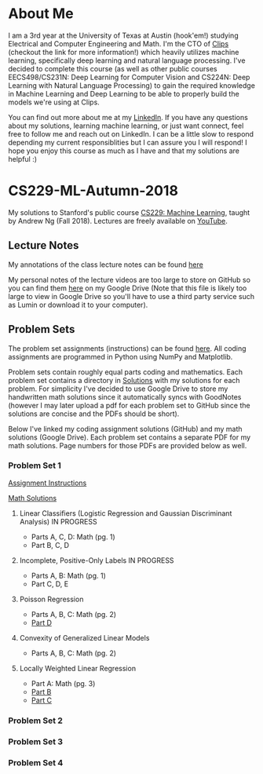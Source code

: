 # About Me
I am a 3rd year at the University of Texas at Austin (hook'em!) studying Electrical and Computer Engineering and Math. I'm the CTO of [Clips](https://www.clipsai.com/) (checkout the link for more information!) which heavily utilizes machine learning, specifically deep learning and natural language processing. I've decided to complete this course (as well as other public courses EECS498/CS231N: Deep Learning for Computer Vision and CS224N: Deep Learning with Natural Language Processing) to gain the required knowledge in Machine Learning and Deep Learning to be able to properly build the models we're using at Clips. 

You can find out more about me at my [LinkedIn](https://www.linkedin.com/in/benjamin-smidt/). If you have any questions about my solutions, learning machine learning, or just want connect, feel free to follow me and reach out on LinkedIn. I can be a little slow to respond depending my current responsiblities but I can assure you I will respond! I hope you enjoy this course as much as I have and that my solutions are helpful :)

# CS229-ML-Autumn-2018
My solutions to Stanford's public course [CS229: Machine Learning](https://cs229.stanford.edu/syllabus-autumn2018.html), taught by Andrew Ng (Fall 2018).
Lectures are freely available on [YouTube](https://www.youtube.com/playlist?list=PLoROMvodv4rMiGQp3WXShtMGgzqpfVfbU). 

## Lecture Notes
My annotations of the class lecture notes can be found [here](https://github.com/bensmidt/CS229-ML-Autumn-2018/tree/main/AnnotatedLecNotes/Supervised)

My personal notes of the lecture videos are too large to store on GitHub so you can find them [here](https://drive.google.com/file/d/1HR9ji_F64mLXg3i-ZzgLo7budN3ESA65/view?usp=sharing) on my Google Drive (Note that this file is likely too large to view in Google Drive so you'll have to use a third party service such as Lumin or download it to your computer).

## Problem Sets
The problem set assignments (instructions) can be found [here](https://github.com/bensmidt/CS229-ML-Autumn-2018/tree/main/Problem-Sets). All coding assignments are programmed in Python using NumPy and Matplotlib. 

Problem sets contain roughly equal parts coding and mathematics. Each problem set contains a directory in [Solutions](https://github.com/bensmidt/CS229-ML-Autumn-2018/tree/main/Solutions) with my solutions for each problem. For simplicity I've decided to use Google Drive to store my handwritten math solutions since it automatically syncs with GoodNotes (however I may later upload a pdf for each problem set to GitHub since the solutions are concise and the PDFs should be short). 

Below I've linked my coding assignment solutions (GitHub) and my math solutions (Google Drive). Each problem set contains a separate PDF for my math solutions. Page numbers for those PDFs are provided below as well. 

### Problem Set 1
[Assignment Instructions](https://github.com/bensmidt/CS229-ML-Autumn-2018/blob/main/Problem-Sets/Prob-Set-1.pdf)

[Math Solutions](https://drive.google.com/file/d/1_YopHEnhSM0Fnj19SnYsPiKxzlx-Q6ek/view?usp=sharing)

1. Linear Classifiers (Logistic Regression and Gaussian Discriminant Analysis)
  IN PROGRESS
    - Parts A, C, D: Math (pg. 1)
    - Part B, C, D

2. Incomplete, Positive-Only Labels
  IN PROGRESS
    - Parts A, B: Math (pg. 1)
    - Part C, D, E

3. Poisson Regression
    - Parts A, B, C: Math (pg. 2)
    - [Part D](https://github.com/bensmidt/CS229-ML-Autumn-2018/blob/main/Solutions/PS1/src/p03d_poisson.py)

4. Convexity of Generalized Linear Models
    - Parts A, B, C: Math (pg. 2)

5. Locally Weighted Linear Regression
    - Part A: Math (pg. 3)
    - [Part B](https://github.com/bensmidt/CS229-ML-Autumn-2018/blob/main/Solutions/PS1/src/p05b_lwr.py)
    - [Part C](https://github.com/bensmidt/CS229-ML-Autumn-2018/blob/main/Solutions/PS1/src/p05c_tau.py)

### Problem Set 2

### Problem Set 3

### Problem Set 4

